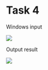 Task 4
====================

Windows input 

![](https://github.com/DzmitrySiarheyeu/Epam/First-chapter-of-the-course/blob/master/Branchings/Task_4/img/1.PNG)

Output result

![](https://github.com/DzmitrySiarheyeu/Epam/First-chapter-of-the-course/blob/master/Branchings/Task_4/img/2.PNG)
